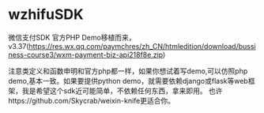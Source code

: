 wzhifuSDK
=========

微信支付SDK
    官方PHP Demo移植而来，v3.37(https://res.wx.qq.com/paymchres/zh_CN/htmledition/download/bussiness-course3/wxm-payment-biz-api218f8e.zip)
    
    
注意类定义和函数申明和官方php都一样，如果你想试着写demo,可以仿照php demo,基本一致。如果要提供python demo，就需要依赖django或flask等web框架，我是希望这个sdk近可能简单，不依赖任何东西，拿来即用。
也许https://github.com/Skycrab/weixin-knife更适合你。
